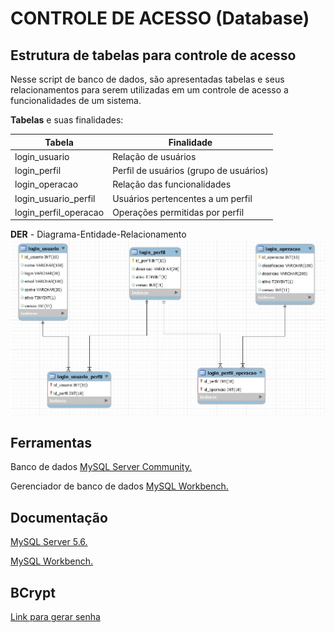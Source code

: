 # CONTROLE DE ACESSO (Database) #
## Estrutura de tabelas para controle de acesso ##

Nesse script de banco de dados, são apresentadas tabelas e 
seus relacionamentos para serem utilizadas em um controle de acesso 
a funcionalidades de um sistema.


**Tabelas** e suas finalidades:

| Tabela                | Finalidade                               |
|---------------------- | -----------------------------------------|
| login_usuario         | Relação de usuários                      |
| login_perfil          | Perfil de usuários (grupo de usuários)   |
| login_operacao        | Relação das funcionalidades              |
| login_usuario_perfil  | Usuários pertencentes a um perfil        |
| login_perfil_operacao | Operações permitidas por perfil          |


**DER** - Diagrama-Entidade-Relacionamento
![enter image description here](https://raw.githubusercontent.com/osmarmartins/database-controle-de-acesso/master/DER.JPG)


## Ferramentas ##
Banco de dados [MySQL Server Community.](https://dev.mysql.com/downloads/mysql/5.6.html)

Gerenciador de banco de dados [MySQL Workbench.](https://dev.mysql.com/downloads/workbench/)


## Documentação ##
[MySQL Server 5.6.](https://dev.mysql.com/doc/refman/5.6/en/)

[MySQL Workbench.](https://dev.mysql.com/doc/workbench/en/)


## BCrypt ##
[Link para gerar senha](https://bcrypt-generator.com/)

